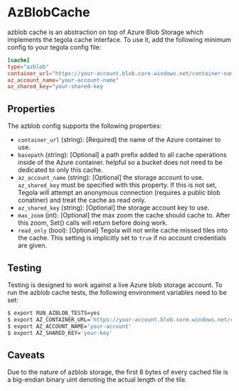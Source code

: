 # AzBlobCache

azblob cache is an abstraction on top of Azure Blob Storage which implements the tegola cache interface. To use it, add the following minimum config to your tegola config file:

```toml
[cache]
type="azblob"
container_url="https://your-account.blob.core.windows.net/container-name"
az_account_name="your-account-name"
az_shared_key="your-shared-key
```

## Properties
The azblob config supports the following properties:

- `container_url` (string): [Required] the name of the Azure container to use.
- `basepath` (string): [Optional] a path prefix added to all cache operations inside of the Azure container. helpful so a bucket does not need to be dedicated to only this cache.
- `az_account_name` (string): [Optional] the storage account to use. `az_shared_key` must be specified with this property. If this is not set, Tegola will attempt an anonymous connection (requires a public blob conatiner) and treat the cache as read only.
- `az_shared_key` (string): [Optional] the storage account key to use.
- `max_zoom` (int): [Optional] the max zoom the cache should cache to. After this zoom, Set() calls will return before doing work.
- `read_only` (bool): [Optional] Tegola will not write cache missed tiles into the cache. This setting is implicitly set to `true` if no account credentials are given.

## Testing
Testing is designed to work against a live Azure blob storage account. To run the azblob cache tests, the following environment variables need to be set:

```bash
$ export RUN_AZBLOB_TESTS=yes
$ export AZ_CONTAINER_URL='https://your-account.blob.core.windows.net/container-name'
$ export AZ_ACCOUNT_NAME='your-account'
$ export AZ_SHARED_KEY='your-key'
```

## Caveats
Due to the nature of azblob storage, the first 8 bytes of every cached file is a big-endian binary uint denoting the actual length of the tile.